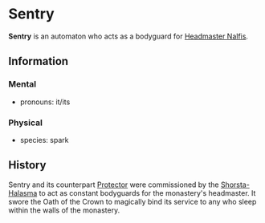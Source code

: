 # Sentry

**Sentry** is an automaton who acts as a bodyguard for [Headmaster Nalfis](nalfis.md).

## Information

### Mental

- pronouns: it/its

### Physical

- species: spark

## History

Sentry and its counterpart [Protector](protector.md) were commissioned by the [Shorsta-Halasma](../) to act as constant bodyguards for the monastery's headmaster. It swore the Oath of the Crown to magically bind its service to any who sleep within the walls of the monastery.
